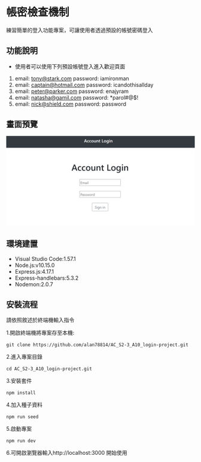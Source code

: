 # 帳密檢查機制
練習簡單的登入功能專案，可讓使用者透過預設的帳號密碼登入

## 功能說明
- 使用者可以使用下列預設帳號登入進入歡迎頁面
1. email: tony@stark.com password: iamironman
2. email: captain@hotmail.com password: icandothisallday
3. email: peter@parker.com password: enajyram
4. email: natasha@gamil.com password: *parol#@$!
5. email: nick@shield.com password: password

## 畫面預覽
![image](https://github.com/alan78814/AC_S2-3_A10_login-project/blob/main/public/images/%E6%93%B7%E5%8F%96.PNG)

## 環境建置
- Visual Studio Code:1.57.1
- Node.js:v10.15.0
- Express.js:4.17.1
- Express-handlebars:5.3.2
- Nodemon:2.0.7

## 安裝流程
請依照敘述於終端機輸入指令

1.開啟終端機將專案存至本機:
```
git clone https://github.com/alan78814/AC_S2-3_A10_login-project.git
```
2.進入專案目錄
```
cd AC_S2-3_A10_login-project.git
```
3.安裝套件
```
npm install
```
4.加入種子資料
```
npm run seed
```
5.啟動專案
```
npm run dev
```
6.可開啟瀏覽器輸入http://localhost:3000 開始使用
